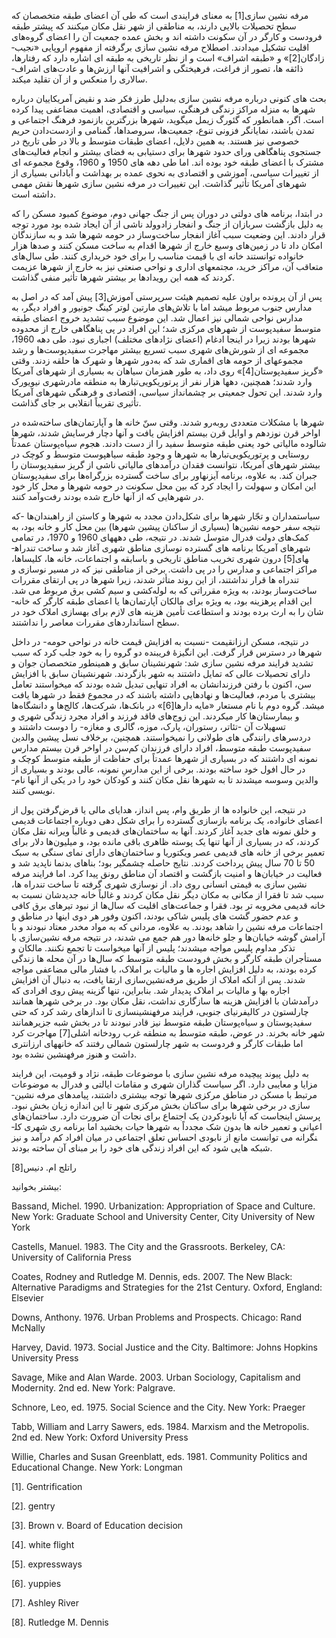   مرفه ­نشین­ سازی[1] به معنای فرایندی است که طی آن اعضای طبقه متخصصان که سطح تحصیلات بالایی دارند، به مناطقی از شهر نقل مکان می­کنند که پیشتر طبقه فرودست و کارگر در آن سکونت داشته ­اند و بخش عمده جمعیت آن را اعضای گروه‌های اقلیت تشکیل می­دادند. اصطلاح مرفه­ نشین­ سازی برگرفته از مفهوم اروپایی «نجیب­ زادگان[2]» و «طبقه اشراف» است و از نظر تاریخی به طبقه­ ای اشاره دارد که رفتارها، ذائقه­ ها، تصور از فراغت، فرهیختگی و اشرافیت آنها ارزش‌ها و عادت‌های اشراف­ سالاری را منعکس و از آن تقلید می­کند. 

بحث­ های کنونی درباره مرفه­ نشین­ سازی به‌دلیل طرز فکر ضد و نقیض آمریکاییان درباره شهرها به منزله مراکز زندگی فرهنگی، سیاسی و اقتصادی، اهمیت مضاعفی پیدا کرده است. اگر، همانطور که گئورگ زیمل می­گوید، شهرها بزرگترین بازنمود فرهنگ اجتماعی و تمدن باشند، نمایانگر فزونی تنوع، جمعیت‌ها، سروصداها، گمنامی و ازدست‌دادن حریم خصوصی نیز هستند. به همین دلایل، اعضای طبقات متوسط و بالا در طی تاریخ در جستجوی پناهگاهی ورای حدود شهرها برای دستیابی به فضای بیشتر و انجام فعالیت‌های مشترک با اعضای طبقه خود بوده­ اند. اما طی دهه ­های 1950 و 1960، وقوع مجموعه ­ای از تغییرات سیاسی، آموزشی و اقتصادی به نحوی عمده بر بهداشت و آبادانی بسیاری از شهرهای آمریکا تأثیر گذاشت. این تغییرات در مرفه­ نشین­ سازی شهرها نقش مهمی داشته است.

در ابتدا، برنامه ­های دولتی در دوران پس از جنگ جهانی دوم، موضوع کمبود مسکن را که به دلیل بازگشت سربازان از جنگ و انفجار زادوولد ناشی از آن ایجاد شده بود مورد توجه قرار دادند. این وضعیت سبب آغاز انفجار ساخت‌و‌ساز در حومه شهرها شد و به سازندگان امکان داد تا در زمین‌های وسیع خارج از شهرها اقدام به ساخت مسکن کنند و صدها هزار خانواده توانستند خانه­ ای با قیمت مناسب را برای خود خریداری کنند. طی سال‌های متعاقب آن، مراکز خرید، مجتمع­های اداری و نواحی صنعتی نیز به خارج از شهرها عزیمت کردند که همه این رویدادها بر بیشتر شهرها تأثیر منفی گذاشت. 

 پس از آن پرونده براون علیه تصمیم هیئت سرپرستی آموزش[3] پیش آمد که در اصل به مدارس جنوب مربوط می­شد اما با تلاش‌های مارتین لوتر کینگ جونیور و افراد دیگر، به مدارس نواحی شمالی نیز اعمال شد. این موضوع سبب تشدید خروج اعضای طبقه متوسط سفیدپوست از شهرهای مرکزی شد؛ این افراد در پی پناهگاهی خارج از محدوده شهرها بودند زیرا در اینجا ادغام (اعضای نژادهای مختلف) اجباری نبود. طی دهه 1960، مجموعه ­ای از شورش‌های شهری سبب تسریع بیشتر مهاجرت سفیدپوست‌ها و رشد مجموعه­ای از حومه­ های اقماری شد که به‌دور شهرها و شهرک ها حلقه زدند. وقتی «گریز سفیدپوستان[4]» روی داد، به طور همزمان سیاهان به بسیاری از شهرهای آمریکا وارد شدند؛ همچنین، ده­ها هزار نفر از پرتوریکویی‌تبارها به منطقه مادرشهری نیویورک وارد شدند. این تحول جمعیتی بر چشم­انداز سیاسی، اقتصادی و فرهنگی شهرهای آمریکا تأثیری تقریباً انقلابی بر جای گذاشت. 

شهرها با مشکلات متعددی روبه‌رو شدند. وقتی سنّ خانه­ ها و آپارتمان‌های ساخته‌شده در اواخر قرن نوزدهم و اوایل قرن بیستم افزایش یافت و آنها دچار فرسایش شدند، شهرها شالوده مالیاتی خود یعنی طبقه متوسط سفید را از دست دادند. هجوم سیاه‌پوستان عمدتاً روستایی و پرتوریکویی‌تبارها به شهرها و وجود طبقه سیاه­پوست متوسط و کوچک در بیشتر شهرهای آمریکا، نتوانست فقدان درآمدهای مالیاتی ناشی از گریز سفیدپوستان را جبران کند. به­ علاوه، برنامه آیزنهاور برای ساخت گسترده بزرگراه‌ها برای سفیدپوستان این امکان و سهولت را ایجاد کرد که بین محل سکونت در حومه شهرها و محل کار خود در شهرهایی که از آنها خارج شده بودند رفت‌وآمد کنند.

 سیاستمداران و تجّار شهرها برای شکل‌دادن مجدد به شهرها و کاستن از راه­بندان‌ها -که نتیجه سفر حومه ­نشین‌ها (بسیاری از ساکنان پیشین شهرها) بین محل کار و خانه بود، به کمک‌های دولت فدرال متوسل شدند. در نتیجه، طی دهه­های 1960 و 1970، در تمامی شهرهای آمریکا برنامه ­های گسترده نوسازی مناطق شهری آغاز شد و ساخت تندراه­های[5] درون ­شهری تخریب مناطق تاریخی و باسابقه و اجتماعات، خانه­ ها، کلیساها، مراکز اجتماعی و مدارس را در پی داشت. برخی از مناطقی نیز که در مسیر نوسازی و تندراه ­ها قرار نداشتند، از این روند متأثر شدند، زیرا شهرها در پی ارتقای مقررات ساخت‌وساز بودند، به ویژه مقرراتی که به لوله‌کشی و سیم­ کشی برق مربوط می­ شد. این اقدام پرهزینه بود، به ­ویژه برای مالکان آپارتمان‌ها یا اعضای طبقه کارگر که خانه­ شان را به ارث برده بودند و استطاعت تأمین هزینه­ های لازم برای بهسازی املاک خود در سطح استانداردهای مقررات معاصر را نداشتند.

 در نتیجه، مسکن ارزان­قیمت -نسبت به افزایش قیمت خانه در نواحی حومه- در داخل شهرها در دسترس قرار گرفت. این انگیزۀ فریبنده دو گروه را به خود جلب کرد که سبب تشدید فرایند مرفه­ نشین­ سازی شد: شهرنشینان سابق و همینطور متخصصان جوان و دارای تحصیلات عالی که تمایل داشتند به شهر بازگردند. شهرنشینان سابق با افزایش سن، اکنون با رفتن فرزندانشان به افراد تنهایی تبدیل شده بودند که می­خواستند تعامل بیشتری با مردم، فعالیت‌ها و نهادهایی داشته باشند که در مجموع فقط در شهرها یافت می­شد. گروه دوم با نام مستعار «مایه­ دارها[6]» در بانک‌ها، شرکت‌ها، کالج‌ها و دانشگاه‌ها و بیمارستان‌ها کار می­کردند. این زوج‌های فاقد فرزند و افراد مجرد زندگی شهری و تسهیلات آن -تئاتر، رستوران، پارک، موزه، گالری و مغازه- را دوست داشتند و دردسرهای رانندگی ­های طولانی را نمی­خواستند. همچنین، برخلاف نسل پیشین والدین سفیدپوست طبقه متوسط، افراد دارای فرزندان کم‌سن در اواخر قرن بیستم مدارس نمونه ­ای داشتند که در بسیاری از شهرها عمدتاً برای حفاظت از طبقه متوسط کوچک و در حال افول خود ساخته بودند. برخی از این مدارسِ نمونه، عالی بودند و بسیاری از والدین وسوسه می­شدند تا به شهرها نقل مکان کنند و کودکان خود را در یکی از آنها نام­ نویسی کنند.

 در نتیجه، این خانواده­ ها از طریق وام، پس­ انداز، هدایای مالی یا قرض‌گرفتن پول از اعضای خانواده، یک برنامه بازسازی گسترده را برای شکل­ دهی دوباره اجتماعات قدیمی و خلق نمونه ­های جدید آغاز کردند. آنها به ساختمان‌های قدیمی و غالباً ویرانه نقل مکان کردند، که در بسیاری از آنها تنها یک پوسته ظاهری باقی مانده بود، و میلیون‌ها دلار برای تعمیر برخی از خانه ­های قدیمی عصر ویکتوریا و ساختمان‌های دارای نمای سنگی به سبک 50 تا 70 سال پیش پرداخت کردند. نتایج حاصله چشمگیر بود؛ بناهای بدنما ناپدید شد و فعالیت در خیابان‌ها و امنیت بازگشت و اقتصاد آن مناطق رونق پیدا کرد. اما فرایند مرفه ­نشین ­سازی به قیمتی انسانی روی داد. از نوسازی شهری گرفته تا ساخت تندراه­ ها، سبب شد تا فقرا از مکانی به مکان دیگر نقل مکان کردند و غالباً خانه جدیدشان نسبت به خانه قدیمی مخروبه­ تر بود. فقرا و جماعت‌های اقلیت که سال‌ها از نبود تیرهای برق کافی و عدم حضور گشت­­ های پلیس شاکی بودند، اکنون وفور هر دوی اینها در مناطق و اجتماعات مرفه ­نشین­ را شاهد بودند. به­ علاوه، مردانی که به مواد مخدر معتاد نبودند و با آرامش گوشه خیابان‌ها و جلو خانه‌ها دور هم جمع می­ شدند، در نتیجه مرفه ­نشین‌سازی با تذکر مداوم پلیس مواجه می­شدند؛ پلیس از آنها می­خواست تا تجمع نکنند. مالکان و مستأجران طبقه کارگر و بخش فرودست طبقه متوسط که سال‌ها در آن محله ­ها زندگی کرده بودند، به دلیل افزایش اجاره ­ها و مالیات بر املاک، با فشار مالی مضاعفی مواجه شدند. پس از آنکه املاک از طریق مرفه‌نشین‌سازی ارتقا یافت، به دنبال آن افزایش اجاره­ بها و مالیات بر املاک پدیدار شد. بنابراین، تنها گزینه پیش روی افرادی که درآمدشان با افزایش هزینه­ ها سازگاری نداشت، نقل مکان بود. در برخی شهرها همانند چارلستون در کالیفرنیای جنوبی، فرایند مرفه­نشین­سازی تا اندازه­ای رشد کرد که حتی سفیدپوستان و سیاه‌پوستان طبقه متوسط نیز قادر نبودند تا در بخش شبه­ جزیره­مانند شهر خانه بخرند. در عوض، طبقه متوسط به منطقه غرب رودخانه اشلی[7] مهاجرت کرد اما طبقات کارگر و فردوست به شهر چارلستون شمالی رفتند که خانه­های ارزان­تری داشت و هنوز مرفه­نشین نشده بود.

 به دلیل پیوند پیچیده مرفه ­نشین­ سازی با موضوعات طبقه، نژاد و قومیت، این فرایند مزایا و معایبی دارد. اگر سیاست گذاران شهری و مقامات ایالتی و فدرال به موضوعات مرتبط با مسکن در مناطق مرکزی شهرها توجه بیشتری داشتند، پیامدهای مرفه­ نشین­ سازی در برخی شهرها برای ساکنان بخش مرکزی شهر تا این اندازه زیان­ بخش نبود. پرسش اینجاست که آیا نابودکردن یک اجتماع برای نجات آن ضرورت دارد. ساختمان‌های اعیانی و تعمیر خانه ­ها بدون شک مجدداً به شهرها حیات بخشید اما برنامه­ ری شهری کل­نگرانه می ­توانست مانع از نابودی احساس تعلق اجتماعی در میان افراد کم­ درآمد و نیز شبکه­ هایی شود که این افراد زندگی ­های خود را بر مبنای آن ساخته بودند. 

راتلج ام. دنیس[8]

 

بیشتر بخوانید:

Bassand, Michel. 1990. Urbanization: Appropriation of Space and Culture. New York: Graduate School and University Center, City University of New York

Castells, Manuel. 1983. The City and the Grassroots. Berkeley, CA: University of California Press

Coates, Rodney and Rutledge M. Dennis, eds. 2007. The New Black: Alternative Paradigms and Strategies for the 21st Century. Oxford, England: Elsevier

Downs, Anthony. 1976. Urban Problems and Prospects. Chicago: Rand McNally

Harvey, David. 1973. Social Justice and the City. Baltimore: Johns Hopkins University Press

Savage, Mike and Alan Warde. 2003. Urban Sociology, Capitalism and Modernity. 2nd ed. New York: Palgrave.

Schnore, Leo, ed. 1975. Social Science and the City. New York: Praeger

Tabb, William and Larry Sawers, eds. 1984. Marxism and the Metropolis. 2nd ed. New York: Oxford University Press

Willie, Charles and Susan Greenblatt, eds. 1981. Community Politics and Educational Change. New York: Longman

 [1]. Gentrification

[2]. gentry

[3]. Brown v. Board of Education decision

[4]. white flight

[5]. expressways

[6]. yuppies

[7]. Ashley River

[8]. Rutledge M. Dennis

 

 

 

 